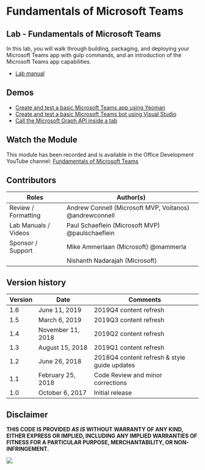 # Fundamentals of Microsoft Teams

## Lab - Fundamentals of Microsoft Teams

In this lab, you will walk through building, packaging, and deploying your Microsoft Teams app with gulp commands, and an introduction of the Microsoft Teams app capabilities.

- [Lab manual](./Lab.md)

## Demos

- [Create and test a basic Microsoft Teams app using Yeoman](./Demos/01-teams-app-yeoman)
- [Create and test a basic Microsoft Teams bot using Visual Studio](./Demos/02-teams-bot-visual-studio)
- [Call the Microsoft Graph API inside a tab](./Demos/03-tab-graph)

## Watch the Module

This module has been recorded and is available in the Office Development YouTube channel: [Fundamentals of Microsoft Teams](https://www.youtube.com/watch?v=mj5f0KUYNPo)

## Contributors

|        Roles         |                        Author(s)                        |
| -------------------- | ------------------------------------------------------- |
| Review / Formatting  | Andrew Connell (Microsoft MVP, Voitanos) @andrewconnell |
| Lab Manuals / Videos | Paul Schaeflein (Microsoft MVP) @paulschaeflein         |
| Sponsor / Support    | Mike Ammerlaan (Microsoft) @mammerla                    |
|                      | Nishanth Nadarajah (Microsoft)                          |

## Version history

| Version |       Date        |                   Comments                   |
| ------- | ----------------- | -------------------------------------------- |
| 1.6     | June 11, 2019     | 2019Q4 content refresh                       |
| 1.5     | March 6, 2019     | 2019Q3 content refresh                       |
| 1.4     | November 11, 2018 | 2019Q2 content refresh                       |
| 1.3     | August 15, 2018   | 2019Q1 content refresh                       |
| 1.2     | June 26, 2018     | 2018Q4 content refresh & style guide updates |
| 1.1     | February 25, 2018 | Code Review and minor corrections            |
| 1.0     | October 6, 2017   | Initial release                              |

## Disclaimer

**THIS CODE IS PROVIDED *AS IS* WITHOUT WARRANTY OF ANY KIND, EITHER EXPRESS OR IMPLIED, INCLUDING ANY IMPLIED WARRANTIES OF FITNESS FOR A PARTICULAR PURPOSE, MERCHANTABILITY, OR NON-INFRINGEMENT.**

<img src="https://telemetry.sharepointpnp.com/TrainingContent/Teams/04-fundamentals-of-microsoft-teams" />
